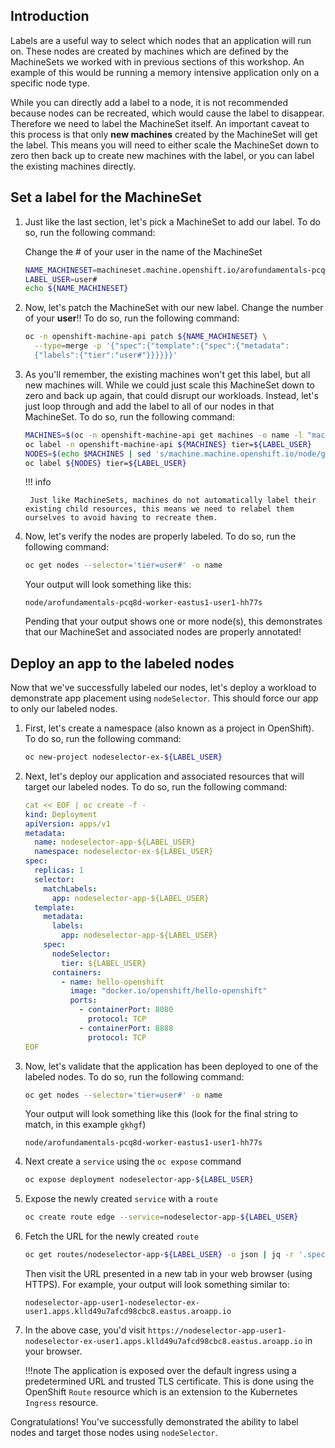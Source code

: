 ## Introduction

Labels are a useful way to select which nodes that an application will run on. These nodes are created by machines which are defined by the MachineSets we worked with in previous sections of this workshop. An example of this would be running a memory intensive application only on a specific node type.

While you can directly add a label to a node, it is not recommended because nodes can be recreated, which would cause the label to disappear. Therefore we need to label the MachineSet itself. An important caveat to this process is that only **new machines** created by the MachineSet will get the label. This means you will need to either scale the MachineSet down to zero then back up to create new machines with the label, or you can label the existing machines directly.

## Set a label for the MachineSet

1. Just like the last section, let's pick a MachineSet to add our label. To do so, run the following command:

    Change the # of your user in the name of the MachineSet

    ```bash
    NAME_MACHINESET=machineset.machine.openshift.io/arofundamentals-pcq8d-worker-eastus1-user#
    LABEL_USER=user#
    echo ${NAME_MACHINESET}
    ```

1. Now, let's patch the MachineSet with our new label. Change the number of your **user**!! To do so, run the following command:

    ```bash
    oc -n openshift-machine-api patch ${NAME_MACHINESET} \
      --type=merge -p '{"spec":{"template":{"spec":{"metadata":
      {"labels":{"tier":"user#"}}}}}}'
    ```

1. As you'll remember, the existing machines won't get this label, but all new machines will. While we could just scale this MachineSet down to zero and back up again, that could disrupt our workloads. Instead, let's just loop through and add the label to all of our nodes in that MachineSet. To do so, run the following command:

    ```bash
    MACHINES=$(oc -n openshift-machine-api get machines -o name -l "machine.openshift.io/cluster-api-machineset=$(echo $NAME_MACHINESET | cut -d / -f2 )" | xargs)
    oc label -n openshift-machine-api ${MACHINES} tier=${LABEL_USER}
    NODES=$(echo $MACHINES | sed 's/machine.machine.openshift.io/node/g')
    oc label ${NODES} tier=${LABEL_USER}
    ```

    !!! info

        Just like MachineSets, machines do not automatically label their existing child resources, this means we need to relabel them ourselves to avoid having to recreate them.

1. Now, let's verify the nodes are properly labeled. To do so, run the following command:

    ```bash
    oc get nodes --selector='tier=user#' -o name
    ```

    Your output will look something like this:

    ```{.text .no-copy}
    node/arofundamentals-pcq8d-worker-eastus1-user1-hh77s
    ```

    Pending that your output shows one or more node(s), this demonstrates that our MachineSet and associated nodes are properly annotated!

## Deploy an app to the labeled nodes

Now that we've successfully labeled our nodes, let's deploy a workload to demonstrate app placement using `nodeSelector`. This should force our app to only our labeled nodes.

1. First, let's create a namespace (also known as a project in OpenShift). To do so, run the following command:

    ```bash
    oc new-project nodeselector-ex-${LABEL_USER}
    ```

1. Next, let's deploy our application and associated resources that will target our labeled nodes. To do so, run the following command:

    ```yaml
    cat << EOF | oc create -f -
    kind: Deployment
    apiVersion: apps/v1
    metadata:
      name: nodeselector-app-${LABEL_USER}
      namespace: nodeselector-ex-${LABEL_USER}
    spec:
      replicas: 1
      selector:
        matchLabels:
          app: nodeselector-app-${LABEL_USER}
      template:
        metadata:
          labels:
            app: nodeselector-app-${LABEL_USER}
        spec:
          nodeSelector:
            tier: ${LABEL_USER}
          containers:
            - name: hello-openshift
              image: "docker.io/openshift/hello-openshift"
              ports:
                - containerPort: 8080
                  protocol: TCP
                - containerPort: 8888
                  protocol: TCP
    EOF
    ```

1. Now, let's validate that the application has been deployed to one of the labeled nodes. To do so, run the following command:

    ```bash
    oc get nodes --selector='tier=user#' -o name
    ```

    Your output will look something like this (look for the final string to match, in this example `gkhgf`)

    ```{.text .no-copy}
    node/arofundamentals-pcq8d-worker-eastus1-user1-hh77s
    ```


1. Next create a `service` using the `oc expose` command

    ```bash
    oc expose deployment nodeselector-app-${LABEL_USER}
    ```

1. Expose the newly created `service` with a `route`

    ```bash
    oc create route edge --service=nodeselector-app-${LABEL_USER}
    ```

1.  Fetch the URL for the newly created `route`

    ```bash
    oc get routes/nodeselector-app-${LABEL_USER} -o json | jq -r '.spec.host'
    ```

    Then visit the URL presented in a new tab in your web browser (using HTTPS). For example, your output will look something similar to:

    ```{.text .no-copy}
    nodeselector-app-user1-nodeselector-ex-user1.apps.klld49u7afcd98cbc8.eastus.aroapp.io
    ```

1. In the above case, you'd visit `https://nodeselector-app-user1-nodeselector-ex-user1.apps.klld49u7afcd98cbc8.eastus.aroapp.io` in your browser.

    !!!note
        The application is exposed over the default ingress using a predetermined URL and trusted TLS certificate. This is done using the OpenShift `Route` resource which is an extension to the Kubernetes `Ingress` resource.

Congratulations! You've successfully demonstrated the ability to label nodes and target those nodes using `nodeSelector`.
